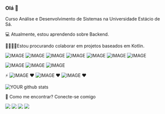 

### Olá 👋

Curso Análise e Desenvolvimento de Sistemas na Universidade Estácio de Sá.

💻 Atualmente, estou aprendendo sobre Backend.

🤜🏻🤛🏻Estou procurando colaborar em projetos baseados em Kotlin.

 ![IMAGE](https://img.shields.io/badge/HTML5-E34F26?style=for-the-badge&logo=html5&logoColor=white)  ![IMAGE](https://img.shields.io/badge/CSS3-1572B6?style=for-the-badge&logo=css3&logoColor=white) ![IMAGE](https://img.shields.io/badge/JavaScript-F7DF1E?style=for-the-badge&logo=javascript&logoColor=black) ![IMAGE](https://img.shields.io/badge/Bootstrap-563D7C?style=for-the-badge&logo=bootstrap&logoColor=white) ![IMAGE](https://img.shields.io/badge/Express.js-404D59?style=for-the-badge&logo=express&logoColor=white) ![IMAGE](https://img.shields.io/badge/Kotlin-0095D5?&style=for-the-badge&logo=kotlin&logoColor=white) ![IMAGE](https://img.shields.io/badge/Git-F05032?style=for-the-badge&logo=git&logoColor=white)

![IMAGE](https://img.shields.io/badge/Windows-0078D6?style=for-the-badge&logo=windows&logoColor=white) ![IMAGE](https://img.shields.io/badge/Ubuntu-E95420?style=for-the-badge&logo=ubuntu&logoColor=white) ![IMAGE](https://img.shields.io/badge/Android-3DDC84?style=for-the-badge&logo=android&logoColor=white)


⚡  ![IMAGE](https://img.shields.io/badge/Counter_Strike-000000?style=for-the-badge&logo=counter-strike&logoColor=white) ♥ ![IMAGE](https://img.shields.io/badge/Spotify-1ED760?&style=for-the-badge&logo=spotify&logoColor=white) ♥ ![IMAGE](https://img.shields.io/badge/Netflix-E50914?style=for-the-badge&logo=netflix&logoColor=white) ♥

![YOUR github stats](https://github-readme-stats.vercel.app/api?username=arielnicollas&show_icons=true&theme=radical)

📧 Como me encontrar? Conecte-se comigo

[<img src="https://img.shields.io/badge/medium-%2312100E.svg?&style=for-the-badge&logo=medium&logoColor=white" />](https://medium.com/USERNAME)  [<img src="https://img.shields.io/badge/linkedin-%230077B5.svg?&style=for-the-badge&logo=linkedin&logoColor=white" />](https://www.linkedin.com/in/ariel-nicollas/) [<img src = "https://img.shields.io/badge/instagram-%23E4405F.svg?&style=for-the-badge&logo=instagram&logoColor=white">](https://www.instagram.com/nicollaso10/) [<img src = "https://img.shields.io/badge/facebook-%231877F2.svg?&style=for-the-badge&logo=facebook&logoColor=white">](https://www.facebook.com/ariel.nicollas)
